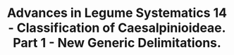 ---
layout: documentation
lang-ref: beanbag/69/issue-69-ALS-14-Part1
permalink: /beanbag/69/issue-69-ALS-14-Part1
title: Advances in Legume Systematics 14 - Classification of Caesalpinioideae. Part 1 - New Generic Delimitations.
description: Issue 69 - Advances in Legume Systematics 14 - Classification of Caesalpinioideae. Part 1 - New Generic Delimitations.
sideNavigation: sidenav.beanbag69
---